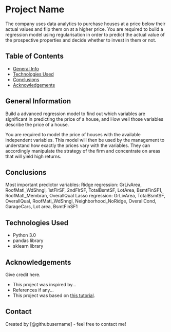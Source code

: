# Project Name
The company uses data analytics to purchase houses at a price below their actual values and flip them on at a higher price.
You are required to build a regression model using regularisation in order to predict the actual value of the prospective properties and decide whether to invest in them or not.


## Table of Contents
* [General Info](#general-information)
* [Technologies Used](#technologies-used)
* [Conclusions](#conclusions)
* [Acknowledgements](#acknowledgements)

<!-- You can include any other section that is pertinent to your problem -->

## General Information
Build a advanced regression model to find out which variables are significant in predicting the price of a house, and
How well those variables describe the price of a house.

You are required to model the price of houses with the available independent variables. This model will then be used by the management to understand how exactly the prices vary with the variables. They can accordingly manipulate the strategy of the firm and concentrate on areas that will yield high returns.

<!-- You don't have to answer all the questions - just the ones relevant to your project. -->

## Conclusions
Most important predictor variables:
Ridge regression: GrLivArea, RoofMatl_WdShngl, 1stFlrSF, 2ndFlrSF, TotalBsmtSF, LotArea, BsmtFinSF1,
RoofMatl_Membran, OverallQual
Lasso regression: GrLivArea, TotalBsmtSF, OverallQual, RoofMatl_WdShngl, Neighborhood_NoRidge,
OverallCond, GarageCars, Lot area, BsmtFinSF1


<!-- You don't have to answer all the questions - just the ones relevant to your project. -->


## Technologies Used
- Python 3.0
- pandas library
- sklearn library

<!-- As the libraries versions keep on changing, it is recommended to mention the version of library used in this project -->

## Acknowledgements
Give credit here.
- This project was inspired by...
- References if any...
- This project was based on [this tutorial](https://www.example.com).


## Contact
Created by [@githubusername] - feel free to contact me!


<!-- Optional -->
<!-- ## License -->
<!-- This project is open source and available under the [... License](). -->

<!-- You don't have to include all sections - just the one's relevant to your project -->